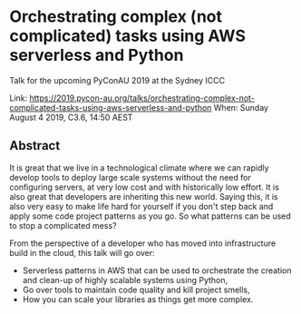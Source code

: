 # Orchestrating complex (not complicated) tasks using AWS serverless and Python

Talk for the upcoming PyConAU 2019 at the Sydney ICCC

Link: https://2019.pycon-au.org/talks/orchestrating-complex-not-complicated-tasks-using-aws-serverless-and-python
When: Sunday August 4 2019, C3.6, 14:50 AEST

## Abstract

It is great that we live in a technological climate where we can rapidly develop tools to deploy large scale systems without the need for configuring servers, at very low cost and with historically low effort. It is also great that developers are inheriting this new world. Saying this, it is also very easy to make life hard for yourself if you don't step back and apply some code project patterns as you go. So what patterns can be used to stop a complicated mess?

From the perspective of a developer who has moved into infrastructure build in the cloud, this talk will go over:
 - Serverless patterns in AWS that can be used to orchestrate the creation and clean-up of highly scalable systems using Python,
 - Go over tools to maintain code quality and kill project smells,
 - How you can scale your libraries as things get more complex.
